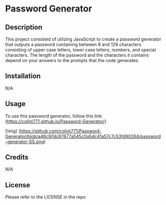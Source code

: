 # Password Generator

## Description

This project consisted of utilzing JavaScript to create a password generator that outputs a password containing between 8 and 128 characters consisting of upper case letters, lower case letters, numbers, and special characters. The length of the password and the characters it contains depend on your answers to the prompts that the code generates.

## Installation

N/A

## Usage

To use this password generator, follow this link: (https://colint771.github.io/Password-Generator/)

[!img] (https://github.com/colint771/Password-Generator/blob/a46c97dc87677a545c0a5dc41a57c7c53fd90264/password-generator-SS.png)

## Credits

N/A

## License

Please refer to the LICENSE in the repo
